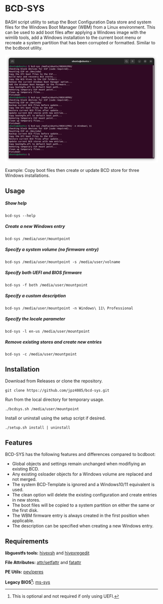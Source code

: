 # BCD-SYS

BASH script utility to setup the Boot Configuration Data store and system files for the Windows Boot Manager (WBM) from a Linux environment. This can be used to add boot files after applying a Windows image with the wimlib tools, add a Windows installation to the current boot menu or recreate a system partition that has been corrupted or formatted. Similar to the bcdboot utility.

<p align="center">
<img src="https://raw.githubusercontent.com/jpz4085/BCD-SYS/main/create_entries.png" alt="bcd-sys screenshot" />
</p

Example: Copy boot files then create or update BCD store for three Windows installations.

## Usage

##### Show help

```
bcd-sys --help
```
##### Create a new Windows entry 

```
bcd-sys /media/user/mountpoint
```
##### Specify a system volume (no firmware entry)

```
bcd-sys /media/user/mountpoint -s /media/user/volname
```
##### Specify both UEFI and BIOS firmware

```
bcd-sys -f both /media/user/mountpoint
```
##### Specify a custom description

```
bcd-sys /media/user/mountpoint -n Windows\ 11\ Professional
```
##### Specify the locale parameter

```
bcd-sys -l en-us /media/user/mountpoint
```
##### Remove existing stores and create new entries

```
bcd-sys -c /media/user/mountpoint
```

## Installation

Download from Releases or clone the repository.
```
git clone https://github.com/jpz4085/bcd-sys.git
```

Run from the local directory for temporary usage.
```
./bcdsys.sh /media/user/mountpoint
```

Install or uninstall using the setup script if desired.
```
./setup.sh install | uninstall
```

## Features

BCD-SYS has the following features and differences compared to bcdboot:

- Global objects and settings remain unchanged when modifiying an existing BCD.
- Any existing osloader objects for a Windows volume are replaced and not merged.
- The system BCD-Template is ignored and a Windows10/11 equivalent is used.
- The clean option will delete the existing configuration and create entries in new stores.
- The boot files will be copied to a system partition on either the same or the first disk.
- The WBM firmware entry is always created in the first position when applicable.
- The description can be specified when creating a new Windows entry.

## Requirements

**libguestfs tools:** [hivexsh](https://www.libguestfs.org/hivexsh.1.html) and [hivexregedit](https://libguestfs.org/hivexregedit.1.html)

**File Attributes:** [attr/setfattr](https://man7.org/linux/man-pages/man1/setfattr.1.html) and [fatattr](https://manpages.ubuntu.com/manpages/jammy/man1/fatattr.1.html)

**PE Utils:** [pev/peres](https://manpages.ubuntu.com/manpages/jammy/man1/peres.1.html)

**Legacy BIOS[^1]:** [ms-sys](https://github.com/jpz4085/ms-sys)

[^1]: This is optional and not required if only using UEFI.

